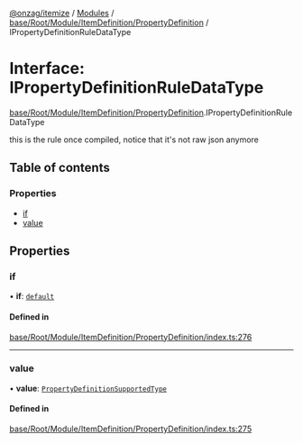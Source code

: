 [@onzag/itemize](../README.md) / [Modules](../modules.md) / [base/Root/Module/ItemDefinition/PropertyDefinition](../modules/base_Root_Module_ItemDefinition_PropertyDefinition.md) / IPropertyDefinitionRuleDataType

# Interface: IPropertyDefinitionRuleDataType

[base/Root/Module/ItemDefinition/PropertyDefinition](../modules/base_Root_Module_ItemDefinition_PropertyDefinition.md).IPropertyDefinitionRuleDataType

this is the rule once compiled, notice that it's not raw json anymore

## Table of contents

### Properties

- [if](base_Root_Module_ItemDefinition_PropertyDefinition.IPropertyDefinitionRuleDataType.md#if)
- [value](base_Root_Module_ItemDefinition_PropertyDefinition.IPropertyDefinitionRuleDataType.md#value)

## Properties

### if

• **if**: [`default`](../classes/base_Root_Module_ItemDefinition_ConditionalRuleSet.default.md)

#### Defined in

[base/Root/Module/ItemDefinition/PropertyDefinition/index.ts:276](https://github.com/onzag/itemize/blob/73e0c39e/base/Root/Module/ItemDefinition/PropertyDefinition/index.ts#L276)

___

### value

• **value**: [`PropertyDefinitionSupportedType`](../modules/base_Root_Module_ItemDefinition_PropertyDefinition_types.md#propertydefinitionsupportedtype)

#### Defined in

[base/Root/Module/ItemDefinition/PropertyDefinition/index.ts:275](https://github.com/onzag/itemize/blob/73e0c39e/base/Root/Module/ItemDefinition/PropertyDefinition/index.ts#L275)
